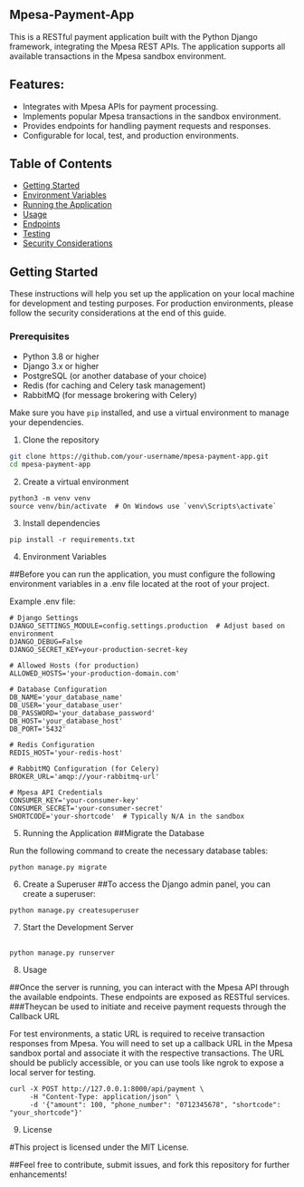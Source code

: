 ## Mpesa-Payment-App

This is a RESTful payment application built with the Python Django framework, integrating the Mpesa REST APIs. The application supports all available transactions in the Mpesa sandbox environment.

## Features:
- Integrates with Mpesa APIs for payment processing.
- Implements popular Mpesa transactions in the sandbox environment.
- Provides endpoints for handling payment requests and responses.
- Configurable for local, test, and production environments.

## Table of Contents

- [Getting Started](#getting-started)
- [Environment Variables](#environment-variables)
- [Running the Application](#running-the-application)
- [Usage](#usage)
- [Endpoints](#endpoints)
- [Testing](#testing)
- [Security Considerations](#security-considerations)

## Getting Started

These instructions will help you set up the application on your local machine for development and testing purposes. For production environments, please follow the security considerations at the end of this guide.

### Prerequisites

- Python 3.8 or higher
- Django 3.x or higher
- PostgreSQL (or another database of your choice)
- Redis (for caching and Celery task management)
- RabbitMQ (for message brokering with Celery)

Make sure you have `pip` installed, and use a virtual environment to manage your dependencies.

1. Clone the repository

```bash
git clone https://github.com/your-username/mpesa-payment-app.git
cd mpesa-payment-app
```
2. Create a virtual environment

```
python3 -m venv venv
source venv/bin/activate  # On Windows use `venv\Scripts\activate`
```
3. Install dependencies
```
pip install -r requirements.txt
```
4. Environment Variables

##Before you can run the application, you must configure the following environment variables in a .env file located at the root of your project.

Example .env file:
```
# Django Settings
DJANGO_SETTINGS_MODULE=config.settings.production  # Adjust based on environment
DJANGO_DEBUG=False
DJANGO_SECRET_KEY=your-production-secret-key

# Allowed Hosts (for production)
ALLOWED_HOSTS='your-production-domain.com'

# Database Configuration
DB_NAME='your_database_name'
DB_USER='your_database_user'
DB_PASSWORD='your_database_password'
DB_HOST='your_database_host'
DB_PORT='5432'

# Redis Configuration
REDIS_HOST='your-redis-host'

# RabbitMQ Configuration (for Celery)
BROKER_URL='amqp://your-rabbitmq-url'

# Mpesa API Credentials
CONSUMER_KEY='your-consumer-key'
CONSUMER_SECRET='your-consumer-secret'
SHORTCODE='your-shortcode'  # Typically N/A in the sandbox
```
5.  Running the Application
##Migrate the Database

Run the following command to create the necessary database tables:
```
python manage.py migrate
```
6. Create a Superuser
##To access the Django admin panel, you can create a superuser:
```
python manage.py createsuperuser
```
7. Start the Development Server
##
```
python manage.py runserver
```

8. Usage

##Once the server is running, you can interact with the Mpesa API through the available endpoints. These endpoints are exposed as RESTful services.
###Theycan be used to initiate and receive payment requests through the Callback URL

For test environments, a static URL is required to receive transaction responses from Mpesa. You will need to set up a callback URL in the Mpesa sandbox portal and associate it with the respective transactions. The URL should be publicly accessible, or you can use tools like ngrok to expose a local server for testing.
```
curl -X POST http://127.0.0.1:8000/api/payment \
     -H "Content-Type: application/json" \
     -d '{"amount": 100, "phone_number": "0712345678", "shortcode": "your_shortcode"}'
```


9. License

#This project is licensed under the MIT License.

##Feel free to contribute, submit issues, and fork this repository for further enhancements!
